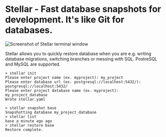 Stellar - Fast database snapshots for development. It's like Git for databases.
=======

![Screenshot of Stellar terminal window](http://imgur.com/0fXXdcx.png)

Stellar allows you to quickly restore database when you are e.g. writing database migrations, switching branches or messing with SQL. PostreSQL and MySQL are supported.


```
> stellar init
Please enter project name (ex. myproject): my_project
Please enter database url (ex. postgresql://localhost:5432/): postgresql://localhost:5432/
Please enter project database name (ex. myproject): my_project_database
Wrote stellar.yaml

> stellar snapshot base
Snapshotting database my_project_database
> stellar list
base a minute ago ago
> stellar restore base
Restore complete.
```
